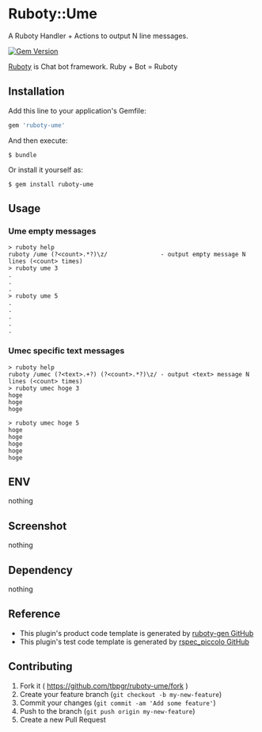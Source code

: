 # Ruboty::Ume

A Ruboty Handler + Actions to output N line messages.

[![Gem Version](https://badge.fury.io/rb/ruboty-ume.svg)](http://badge.fury.io/rb/ruboty-ume)

[Ruboty](https://github.com/r7kamura/ruboty) is Chat bot framework. Ruby + Bot = Ruboty

## Installation

Add this line to your application's Gemfile:

```ruby
gem 'ruboty-ume'
```

And then execute:

    $ bundle

Or install it yourself as:

    $ gem install ruboty-ume

## Usage
### Ume empty messages

~~~
> ruboty help
ruboty /ume (?<count>.*?)\z/               - output empty message N lines (<count> times)
> ruboty ume 3
.
.
.
> ruboty ume 5
.
.
.
.
.
~~~

### Umec specific text messages

~~~
> ruboty help
ruboty /umec (?<text>.+?) (?<count>.*?)\z/ - output <text> message N lines (<count> times)
> ruboty umec hoge 3
hoge
hoge
hoge

> ruboty umec hoge 5
hoge
hoge
hoge
hoge
hoge

~~~

## ENV
nothing

## Screenshot
nothing

## Dependency
nothing

## Reference
* This plugin's product code template is generated by [ruboty-gen GitHub](https://github.com/blockgiven/ruboty-gen)
* This plugin's test code template is generated by [rspec_piccolo GitHub](https://github.com/tbpgr/rspec_piccolo)

## Contributing

1. Fork it ( https://github.com/tbpgr/ruboty-ume/fork )
2. Create your feature branch (`git checkout -b my-new-feature`)
3. Commit your changes (`git commit -am 'Add some feature'`)
4. Push to the branch (`git push origin my-new-feature`)
5. Create a new Pull Request
